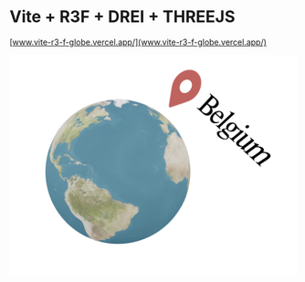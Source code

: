 # Vite + R3F + DREI + THREEJS
[www.vite-r3-f-globe.vercel.app/](www.vite-r3-f-globe.vercel.app/)

![alt text](https://github.com/automathematical/VITE-R3F-Globe/blob/main/public/globe_preview.png "Preview")

